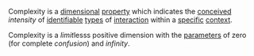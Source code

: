 Complexity is a [dimensional](https://github.com/gcassel/Modular-Organization-Terminology/blob/master/terms/dimension.md) [property](https://github.com/gcassel/Modular-Organization-Terminology/blob/master/terms/property.md) which indicates the [conceived](https://github.com/gcassel/Modular-Organization-Terminology/blob/master/terms/concept.md) *intensity* of [identifiable](https://github.com/gcassel/Modular-Organization-Terminology/blob/master/terms/identifiable.md) [types](https://github.com/gcassel/Modular-Organization-Terminology/blob/master/terms/type.md) of [interaction](https://github.com/gcassel/Modular-Organization-Terminology/blob/master/terms/interaction.md) within a [specific](https://github.com/gcassel/Modular-Organization-Terminology/blob/master/terms/specific.md) [context](https://github.com/gcassel/Modular-Organization-Terminology/blob/master/terms/context.md).

Complexity is a *limit*lesss positive dimension with the [parameters](https://github.com/gcassel/Modular-Organization-Terminology/blob/master/terms/parameter.md) of zero (for complete *confusion*) and *infinity*.
